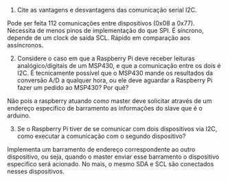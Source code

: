 1. Cite as vantagens e desvantagens das comunicação serial I2C.

Pode ser feita 112 comunicações entre dispositivos (0x08 a 0x77). Necessita de menos pinos de implementação do que SPI. É síncrono, depende de um clock de saída SCL. Rápido em comparação aos assíncronos.    

2. Considere o caso em que a Raspberry Pi deve receber leituras analógico/digitais de um MSP430, e que a comunicação entre os dois é I2C. É tecnicamente possível que o MSP430 mande os resultados da conversão A/D a qualquer hora, ou ele deve aguardar a Raspberry Pi fazer um pedido ao MSP430? Por quê?

Não pois a raspberry atuando como master deve solicitar através de um endereço especifico de barramento as informações do slave que é o arduino. 

3. Se o Raspberry Pi tiver de se comunicar com dois dispositivos via I2C, como executar a comunicação com o segundo dispositivo?

Implementa um barramento de endereço correspondente ao outro dispositivo, ou seja, quando o master enviar esse barramento o dispositivo especifico será acionado. No mais, o mesmo SDA e SCL são conectados nesses dispositivos.

